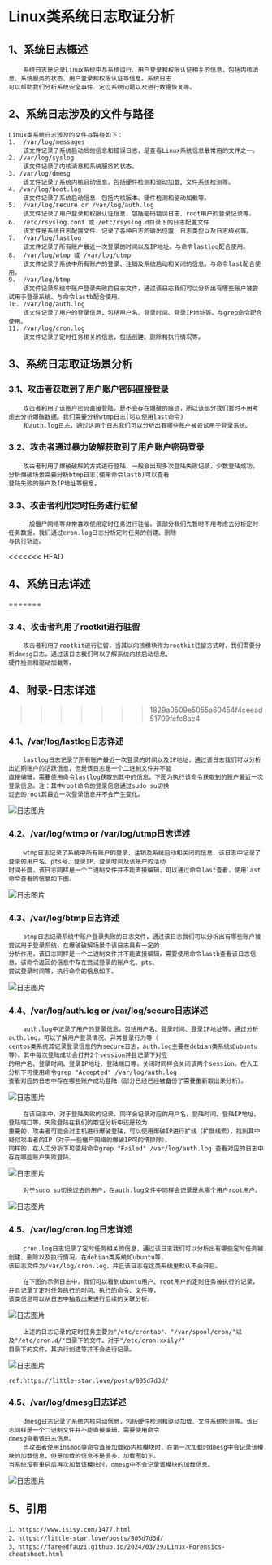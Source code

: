 # Linux类系统日志取证分析

## 1、系统日志概述
        系统日志是记录Linux系统中与系统运行、用户登录和权限认证相关的信息，包括内核消息、系统服务的状态、用户登录和权限认证等信息。系统日志
    可以帮助我们分析系统安全事件、定位系统问题以及进行数据恢复等。

## 2、系统日志涉及的文件与路径
    Linux类系统日志涉及的文件与路径如下：
    1.  /var/log/messages
        该文件记录了系统启动后的信息和错误日志，是查看Linux系统信息最常用的文件之一。
    2. /var/log/syslog
        该文件记录了内核消息和系统服务的状态。
    3. /var/log/dmesg
        该文件记录了系统内核启动信息，包括硬件检测和驱动加载、文件系统检测等。
    4. /var/log/boot.log
        该文件记录了系统启动信息，包括内核版本、硬件检测和驱动加载等。
    5.  /var/log/secure or /var/log/auth.log
        该文件记录了用户登录和权限认证信息，包括密码错误日志、root用户的登录记录等。
    6.  /etc/rsyslog.conf 或 /etc/rsyslog.d目录下的日志配置文件
        该文件是系统日志配置文件，记录了各种日志的输出位置、日志类型以及日志级别等。
    7.  /var/log/lastlog
        该文件记录了所有账户最近一次登录的时间以及IP地址。与命令lastlog配合使用。
    8.  /var/log/wtmp 或 /var/log/utmp
        该文件记录了系统中所有账户的登录、注销及系统启动和关闭的信息。与命令last配合使用。
    9.  /var/log/btmp
        该文件记录系统中账户登录失败的日志文件，通过该日志我们可以分析出有哪些账户被尝试用于登录系统。与命令lastb配合使用。
    10. /var/log/auth.log
        该文件记录了用户的登录信息，包括用户名、登录时间、登录IP地址等。与grep命令配合使用。
    11. /var/log/cron.log
        该文件记录了定时任务相关的信息，包括创建、删除和执行情况等。

## 3、系统日志取证场景分析

### 3.1、攻击者获取到了用户账户密码直接登录
        攻击者利用了该账户密码直接登陆，是不会存在爆破的痕迹，所以该部分我们暂时不用考虑去分析爆破数据。我们需要分析wtmp日志(可以使用last命令)
        和auth.log日志，通过这两个日志我们可以分析出有哪些账户被尝试用于登录系统。

### 3.2、攻击者通过暴力破解获取到了用户账户密码登录
        攻击者利用了爆破破解的方式进行登陆，一般会出现多次登陆失败记录，少数登陆成功。分析爆破场景需要分析btmp日志(使用命令lastb)可以查看
    登陆失败的账户及IP地址等信息。

### 3.3、攻击者利用定时任务进行驻留
        一般僵尸网络等非常喜欢使用定时任务进行驻留。该部分我们先暂时不用考虑去分析定时任务数据，我们通过cron.log日志分析定时任务的创建、删除
    与执行轨迹。

<<<<<<< HEAD
## 4、系统日志详述
=======
### 3.4、攻击者利用了rootkit进行驻留
        攻击者利用了rootkit进行驻留，当其以内核模块作为rootkit驻留方式时，我们需要分析dmesg日志，通过该日志我们可以了解系统内核启动信息、
    硬件检测和驱动加载等。

## 4、附录-日志详述
>>>>>>> 1829a0509e5055a60454f4ceead51709fefc8ae4

### 4.1、/var/log/lastlog日志详述
        lastlog日志记录了所有账户最近一次登录的时间以及IP地址，通过该日志我们可以分析出近期账户的活跃信息，但是该日志是一个二进制文件并不能
    直接编辑，需要使用命令lastlog获取到其中的信息，下图为执行该命令获取到的账户最近一次登录信息。注：其中root命令的登录信息通过sudo su切换
    过去的root其最近一次登录信息并不会产生变化。

![日志图片](./imgs/linux-forensic-syslog-lastlog1.png)

### 4.2、/var/log/wtmp or /var/log/utmp日志详述
        wtmp日志记录了系统中所有账户的登录、注销及系统启动和关闭的信息，该日志中记录了登录的用户名、pts号、登录IP、登录时间及该账户的活动
    时间长度，该日志同样是一个二进制文件并不能直接编辑，可以通过命令last查看，使用last命令查看的信息如下图。

![日志图片](./imgs/linux-forensic-syslog-wtmp1.png)

### 4.3、/var/log/btmp日志详述
        btmp日志记录系统中账户登录失败的日志文件，通过该日志我们可以分析出有哪些账户被尝试用于登录系统，在爆破破解场景中该日志具有一定的
    分析作用，该日志同样是一个二进制文件并不能直接编辑，需要使用命令lastb查看该日志信息，该命令返回的信息中存在尝试登录的账户名、pts、
    尝试登录时间等，执行命令的信息如下。

![日志图片](./imgs/linux-forensic-syslog-btmp1.png)

### 4.4、/var/log/auth.log or /var/log/secure日志详述
        auth.log中记录了用户的登录信息，包括用户名、登录时间、登录IP地址等。通过分析auth.log，可以了解用户登录情况、异常登录行为等（
    centos类系统其记录登录信息的为secure日志，auth.log主要在debian类系统如ubuntu等）。其中每次登陆成功会打开2个session并且记录下对应
    的用户名、登录时间、登录IP地址、登陆端口等，关闭时同样会关闭该两个session。在人工分析下可使用命令grep "Accepted" /var/log/auth.log 
    查看对应的日志中存在哪些账户成功登陆（部分已经已经被备份了需要重新取出来分析）。

![日志图片](./imgs/linux-forensic-syslog-authlog1.png)

        在该日志中，对于登陆失败的记录，同样会记录对应的用户名、登陆时间、登陆IP地址、登陆端口等。失败登陆在我们的取证分析中还是较为
    重要的，攻击者可能会对主机进行爆破登陆，可以使用爆破IP进行扩线（扩展线索），找到其中疑似攻击者的IP（对于一些僵尸网络的爆破IP可酌情排除）。
    同样的，在人工分析下可使用命令grep "Failed" /var/log/auth.log 查看对应的日志中存在哪些账户失败登陆。

![日志图片](./imgs/linux-forensic-syslog-authlog2.png)

        对于sudo su切换过去的用户，在auth.log文件中同样会记录是从哪个用户root用户。

![日志图片](./imgs/linux-forensic-syslog-authlog3.png)

### 4.5、/var/log/cron.log日志详述
        cron.log日志记录了定时任务相关的信息，通过该日志我们可以分析出有哪些定时任务被创建、删除以及执行情况。在debian类系统如ubuntu等，
    该日志文件为/var/log/cron.log，并且该日志在这类系统里默认不会开启。

        在下图的示例日志中，我们可以看到ubuntu用户、root用户的定时任务被执行的记录，并且记录了定时任务执行的时间、执行的命令、文件等，
    该类信息可以从日志中抽取出来进行后续的关联分析。

![日志图片](./imgs/linux-forensic-syslog-cron.png)

        上述的日志记录的定时任务主要为"/etc/crontab"、"/var/spool/cron/"以及"/etc/cron.d/"目录下的文件。对于"/etc/cron.xxily/"
    目录下的文件，其执行创建等并不会进行记录。

![日志图片](./imgs/linux-forensic-syslog-cron1.png)

    ref:https://little-star.love/posts/805d7d3d/

### 4.5、/var/log/dmesg日志详述
        dmesg日志记录了系统内核启动信息，包括硬件检测和驱动加载、文件系统检测等。该日志同样是一个二进制文件并不能直接编辑，需要使用命令
    dmesg查看该日志信息。
        当攻击者使用insmod等命令直接加载ko内核模块时，在第一次加载时dmesg中会记录该模块的加载信息，但是加载的信息不是很多，加载图如下。
    当系统没有重启后再次加载该模块时，dmesg中不会记录该模块的加载信息。

![日志图片](./imgs/linux-forensic-syslog-dmesg1.png)

## 5、引用
    1、https://www.isisy.com/1477.html
    2、https://little-star.love/posts/805d7d3d/
    3、https://fareedfauzi.github.io/2024/03/29/Linux-Forensics-cheatsheet.html
